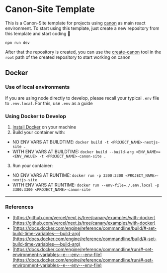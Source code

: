 # Canon-Site Template

This is a Canon-Site template for projects using [canon](https://github.com/Datawheel/canon) as main react environment. To start using this template, just create a new repository from this template and start coding 🎉

```
npm run dev
```

After that the repository is created, you can use the [create-canon](https://github.com/Datawheel/canon/tree/master/packages/create-canon) tool in the `root` path of the created repository to start working on canon

## Docker

### Use of local environments

If you are using node directly to develop, please recall your typical `.env` file to `.env.local`. For this, use `.env` as a guide

### Using Docker to Develop

1. [Install Docker](https://docs.docker.com/engine/install/) on your machine
2. Build your container with:
  - NO ENV VARS AT BUILDTIME: `docker build -t <PROJECT_NAME>-nextjs-site .`
  - WITH ENV VARS AT BUILDTIME: `docker build --build-arg <ENV_NAME>=<ENV_VALUE> -t <PROJECT_NAME>-canon-site .`
3. Run your container: 
  - NO ENV VARS AT RUNTIME: `docker run -p 3300:3300 <PROJECT_NAME>-nextjs-site`
  - WITH ENV VARS AT RUNTIME: `docker run --env-file=./.env.local -p 3300:3300 <PROJECT_NAME>-canon-site`

---
### References
- [https://github.com/vercel/next.js/tree/canary/examples/with-docker](https://github.com/vercel/next.js/tree/canary/examples/with-docker)
- [https://docs.docker.com/engine/reference/commandline/build/#-set-build-time-variables---build-arg](https://docs.docker.com/engine/reference/commandline/build/#-set-build-time-variables---build-arg)
- [https://docs.docker.com/engine/reference/commandline/run/#-set-environment-variables--e---env---env-file](https://docs.docker.com/engine/reference/commandline/run/#-set-environment-variables--e---env---env-file)
